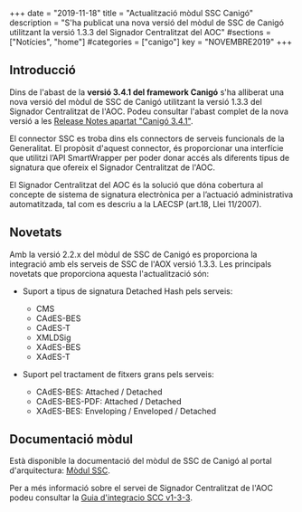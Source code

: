 +++
date        = "2019-11-18"
title       = "Actualització mòdul SSC Canigó"
description = "S'ha publicat una nova versió del mòdul de SSC de Canigó utilitzant la versió 1.3.3 del Signador Centralitzat del AOC"
#sections    = ["Notícies", "home"]
#categories  = ["canigo"]
key         = "NOVEMBRE2019"
+++

## Introducció

Dins de l'abast de la **versió 3.4.1 del framework Canigó** s'ha alliberat una nova versió del mòdul de SSC de Canigó utilitzant la versió 1.3.3 del Signador Centralitzat de l'AOC. Podeu consultar l'abast complet de la nova versió a les [Release Notes apartat "Canigó 3.4.1"](/canigo-download-related/release-notes-canigo-34).

El connector SSC es troba dins els connectors de serveis funcionals de la Generalitat. El propòsit d'aquest connector, és proporcionar una interfície que utilitzi l’API SmartWrapper per poder donar accés als diferents tipus de signatura que ofereix el Signador Centralitzat de l'AOC.

El Signador Centralitzat del AOC és la solució que dóna cobertura al concepte de sistema de signatura electrònica per a l’actuació administrativa automatitzada, tal com es descriu a la LAECSP (art.18, Llei 11/2007).

## Novetats

Amb la versió 2.2.x del mòdul de SSC de Canigó es proporciona la integració amb els serveis de SSC de l'AOX versió 1.3.3.  Les principals novetats que proporciona aquesta l'actualització són:

* Suport a tipus de signatura Detached Hash pels serveis:
  * CMS
  * CAdES-BES
  * CAdES-T
  * XMLDSig
  * XAdES-BES
  * XAdES-T
  
* Suport pel tractament de fitxers grans pels serveis:
  * CAdES-BES: Attached / Detached
  * CAdES-BES-PDF: Attached / Detached
  * XAdES-BES: Enveloping / Enveloped / Detached

## Documentació mòdul

Està disponible la documentació del mòdul de SSC de Canigó al portal d'arquitectura: [Mòdul SSC](/canigo-documentacio-versions-3x-integracio/modul-ssc/).

Per a més informació sobre el servei de Signador Centralitzat de l'AOC podeu consultar la [Guia d'integracio SCC v1-3-3](/related/canigo/documentacio/modul-ssc/guiaintegraciossc-v1-3-3.pdf "Guia Integració SSC").
